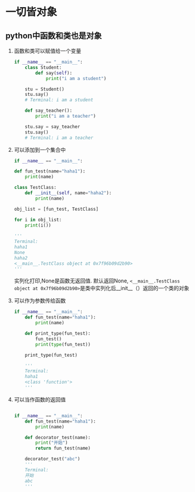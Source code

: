 # 一切皆对象
## python中函数和类也是对象
1. 函数和类可以赋值给一个变量
    ```python
    if __name__ == "__main__":
        class Student:
            def say(self):
                print("i am a student")

        stu = Student()
        stu.say()
        # Terminal: i am a student

        def say_teacher():
            print("i am a teacher")

        stu.say = say_teacher
        stu.say()
        # Terminal: i am a teacher
    ```
  
2. 可以添加到一个集合中
    ```python
    if __name__ == "__main__":

    def fun_test(name="haha1"):
        print(name)

    class TestClass:
        def __init__(self, name="haha2"):
            print(name)

    obj_list = [fun_test, TestClass]

    for i in obj_list:
        print(i())
        
    '''
    Terminal:
    haha1
    None
    haha2
    <__main__.TestClass object at 0x7f96b09d2b90>
    '''
    ```
    实列化打印,None是函数无返回值. 默认返回None, `<__main__.TestClass object at 0x7f96b09d2b90>`是类中实列化后__init__（）返回的一个类的对象

3. 可以作为参数传给函数
    ```python
    if __name__ == "__main__":
        def fun_test(name="haha1"):
            print(name)

        def print_type(fun_test):
            fun_test()
            print(type(fun_test))

        print_type(fun_test)

        '''
        Terminal:
        haha1
        <class 'function'>
        '''
    ```

4. 可以当作函数的返回值
    ```python

    if __name__ == "__main__":
        def fun_test(name="haha1"):
            print(name)

        def decorator_test(name):
            print("开始")
            return fun_test(name)

        decorator_test("abc")
        '''
        Terminal:
        开始
        abc
        '''
    ```

